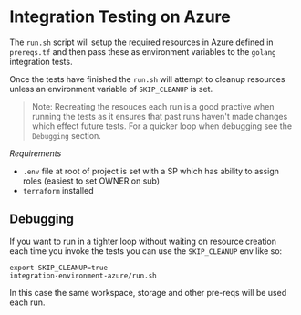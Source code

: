 # Integration Testing on Azure

The `run.sh` script will setup the required resources in Azure defined in `prereqs.tf` and then pass these as environment variables to the `golang` integration tests. 

Once the tests have finished the `run.sh` will attempt to cleanup resources unless an environment variable of `SKIP_CLEANUP` is set.

> Note: Recreating the resouces each run is a good practive when running the tests as it ensures that past runs haven't made changes which effect future tests. For a quicker loop when debugging see the `Debugging` section.

*Requirements*
- `.env` file at root of project is set with a SP which has ability to assign roles (easiest to set OWNER on sub)
- `terraform` installed

## Debugging

If you want to run in a tighter loop without waiting on resource creation each time you invoke the tests you can use the `SKIP_CLEANUP` env like so:

```
export SKIP_CLEANUP=true
integration-environment-azure/run.sh
```

In this case the same workspace, storage and other pre-reqs will be used each run. 